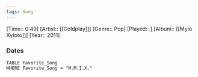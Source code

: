 ```yaml
---
tags: Song  
---
```

[Time:: 0:49]
[Artist:: [[Coldplay]]]
[Genre:: Pop]
[Played:: ]
[Album:: [[Mylo Xyloto]]]
[Year:: 2011]
### Dates
````dataview
TABLE Favorite_Song
WHERE Favorite_Song = "M.M.I.X."
````